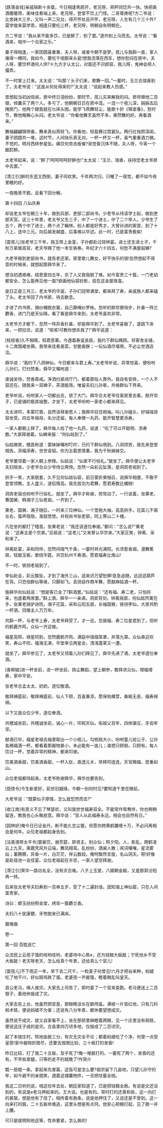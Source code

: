 <!-- { "loadSidebar": true } -->
[跌落金钱]亲戚隔断十余载，今日相逢笑颜开，老兄呀，把杯同饮共一快。快把美酒暖暖筛，美味佳肴端上来，老兄呀，登堂不饮上门怪。二哥尊庚呢?方二爷说：比舍妹大三岁。又叫一声二兄台，得开怀处且开怀，老兄呀，人生有几个三十外?莫学俊来莫学乖，相逢只要吃三杯，老兄呀，明朝自有明朝在。

方二爷说：“我从来不能多饮，已是醉了，别了罢。”遂作别上马而去。太爷说：“看酒来，咱作一个合家之乐。”

妻子得相逢，一家团圆喜重重，夫人呀，或者今朝不是梦。孩儿与我斟一盅，家人难得一樽同，我如今，要吃千咱那床头瓮!想我流落在西东，想你愁闷在房中，夫人呀，要饮杯酒何人供?十九方才认太公，对面还不识颜容，我儿呀，鬼神会把人撮弄。

不一时掌上灯来。太太说：“叫那丫头子们来，歌舞一回。”一霎时，玉兰合瑞香到了。太老爷说：“这是从何处得来的?”太太说：“说起来教人伤感。”

思想起当初凶信闻，房中终日泪纷纷，那时节，孩儿买来解我的闷。房师赠他二百银，倾囊买了两个人。多亏了，他朝朝日日在房中混。一混一个夜儿深，娟娟去后掩房门，他两个跟我就在乜床头困。能学飞燕舞轻尘，能歌十折《锦堂春》，愁时节，教他略解心头闷。老太爷说：“你看他舞艺虽然不多，果然舞的好。再看酒来。”

舞袖翩翩锦带垂，舞来真似燕轻飞。你看他，轻盈赛过霓裳队。两行红烛照深闺，妻子团圆共一堆，这时节，人间快乐真无对。一杯一杯又一杯，喜气重重酒力微。不觉的，明月西转参星坠。痛饮何劳击板催?渐觉昏沉体不随，夫人呀，今宵一个酩酊醉。

太老爷起来，说：“醉了!呵呵呵呵好醉也!”太太说：“玉兰、瑞香，扶持您老太爷房中去罢。”

[清江引]醉的东歪又西倒，妻子同欢笑。千年两次归，只睡了一宿觉，都不如今夜里睡的好。

一夜晚景不题，且看下回分解。

第十四回  八仙庆寿

却说老太爷在朝三十年，做到兵部、吏部二部尚书。少老爷从侍读学士起，做到吏部天官。这三十年里，老太爷又生三子，中了一个进士，中了二个举人。少爷生了五个，两个中了进士，两个点了翰林。别人都是好秀才。大曾孙进的案首，到了十八上，连中三元。向后越发越盛，后事难以毕述。此一时，已是富贵极矣!

[耍孩儿]张老爷三千年，拖玉带上金銮，子孙都赴过琼林宴。进士还生进士子，千秋万辈做高官，老天爷赐了他一本生铁券。年纪才六十四五，何愁不满屋貂蝉?

大老爷做到吏部尚书，就告老还家。家里歌儿舞女，好不快乐的很!忽然想起不得意的时候来，就想起那舜华来了。

想当初遇艰难，结恩爱四五年，杀了人又救我脱了难。如今富贵三十载，一门老幼都安全，怎么能再见他一面?欲画他仙容妙影，挂在这金屋珠龛。

是日正是三月三，老太爷的华诞，子孙们冠带满堂，都来拜了寿，亲戚族人都来磕了头。老太爷回了内书房，待去歇息。

才进了内书房，摘纱帽脱衣裳，自己静掩纱罗帐。忽听的掀帘挪俏步，扑鼻一阵兰麝香，进门乃是天仙降。看了看是舜华来到，太老爷喜欢非常。

太老爷方才歇下，忽然一阵异香扑鼻，却是舜华到了。太老爷喜极了，遂跳下床来，一把拉住，说道：“咳咳!可教你想杀我了!”舜华说道：

[桂枝香]久不相晤，知君思慕。今遇着寿诞良辰，我约下群仙赐顾。将客舍全铺，十二席围裙坐褥。我带来佳肴美菜，甘脆香酥；一坛仙酒尽堪用，不必尘世酒店沽。

舜华说：“我约下八洞神仙，今日都来与君上寿。”太老爷听说，异常惊喜，便吩咐儿孙们，打扫焚香。舜华又嘱咐道：

虔诚坐侍，焚香斋戒。净洒扫紧闭厅门，都着那俗人靠外。我自有安排，一个人不容还在。随我来一双婢子，茶酒能筛。唯留夫妇儿孙辈，共候群仙下界来。

老爷听说，吩咐家人一切都出去，锁了大门，舜华合太老爷往客房里去看，掀开帘子，已是铺的极其端整。才坐下，太老爷吩咐一家老小都来拜见。

太太进叩，多蒙打救，自然该拜谢恩人；施舜华拉住袍袖。叫儿孙磕头，好端端敛容坐受。四五年祖母，名分还留。每人奉赠一丸药，能开智慧更添寿。

一家人都朝上拜了，舜华每人给了他一丸药，说道：“吃了可以开聪明、添寿数。”大家拜谢着。仙婢来报：“何仙姑到了。”

仙姑微笑，稽首称道：蒙妹妹嘱咐叮咛，已约下群仙俱到。八洞烦劳，我先来登堂相告。添福添寿，世世金貂。你为五载恩情重，我为千秋姊妹交。

老爷要领着一家人朝上参拜。仙姑说：“仙家不行俗礼。”就坐了。舜华便让太老爷夫妇陪坐，少老爷合众少爷侍立两傍。忽然一朵彩云坠落，是洞宾老祖到了。

拱手一笑，大家脱套，久不见何仙姑仙容，前日蒙折柬相召，说舜华相邀，不敢不登堂领教。主人盛义，道侣情高。我先拔剑为君舞，愿君寿数比蟠桃!

洞宾老祖也吩咐不行俗礼，就坐了。舜华才称谢，劳驾动了。一行说着，张果老、曹国舅、韩湘子三仙老祖，一齐到了。

果老、国舅、湘子随后，一时来三位神仙，一个宽袍大袖，高高拱手。花篮儿不离左右，笛声隐隐，渔鼓悠悠。并祝尚书张吏部，同上寒山二十楼。

凡在坐的都打了稽首。张果老说：“我还该逐位奉谢。”都问：“怎么说?”果老说：“这寿主是个宗弟。”吕祖说：“这老儿”又来冒认华宗来。”大家正笑，钟离、采和来了。

钟离赴宴，采和同伴，忽然间瑞气千条，一霎时祥光满院。长须惹香烟，漫舞蕉扇，轻敲玉板，歌绕华筵。共饮杭州千寿酒，愿君福寿比南山!

不一时，铁拐老祖到了。

李仙赴会，彩云飘坠，才到了海外三山，适来迟万望恕罪!急急追随，远迢迢葫芦在背。只恐怕群仙等侯，只脚如飞。丢拐自作商羊舞，愿献麻姑酒一杯。

施舜华向仙姑说：“想是客已全了?斟酒罢。”仙姑说：“还有福、寿二老，只怕将来，也虚着两席罢。”斟上酒，舜华一一亲递。洞宾背剑，钟离摇扇，何仙姑笊篱在手，张果老骑驴进院，湘子花篮，采和云阳五扇，长袖国舅，铁拐李仙，大家共酌一杯酒，同赠主人万万年。

共斟一杯，与老爷上寿，太老爷拜受了。才一巡，忽报福、寿二位星君到了。但听的鹤鹿齐鸣，众仙一齐迎接。

福星高照，禄星同到，忽然鹿鹤齐鸣，满庭中瑞烟笼罩，并落九霄。众仙承迎欢笑，寿山不险，福海无涛，华堂幸见两星会，清浅蓬莱又一遭。

就坐了。舜华参见了，太老爷又领着儿孙们拜见了。舜华先递了酒，太老爷逐位奉酒。

[香柳娘]进一杯坐前，进一杯坐前，扬尘舞蹈，望上朝参，敢拜求众仙，增福增寿，家中平安。

张老爷合孟太太、奶奶，逐位敬酒。

敬拜祷筵前，敬拜祷筵前，仙人下顾，百喜重添，愿保佑椿萱，桑榆无恙，福寿绵绵。

以下又是众位少爷，逐位奉酒。

共稽诚坐前，共稽诚坐前，诚心一片，叩祝天仙，佑祖父百年，四体康庄，牙齿牢坚。

献酒已毕，福星老祖去袖里取出一个小瓶儿，勾核桃大小，吩咐童儿给公子、公孙各赐福酒一杯。都看着那器物甚小，未必能有一盅儿；谁想只顾倒，只顾有。每人饮过一杯，觉着异常的精神，都来叩谢。

饮美酒香甜，饮美酒香甜，一杯入肚，直透元关，举拜叩连连，天官赐福，恩重如山。

众位老祖都待起来。太老爷称谢舜华，舜华也要告别。

[侥侥令]今生新爱好，前世旧姻缘，今朝一别何时见?要知道千里在眼前。

大老爷说：“既蒙仙子厚情，怎么就恝然而去?”

[收江南]有恩义不忘了琴瑟欢，又叫我世世福寿双全。不能常作鸳鸯伴，你也稍稍留连，教我也心头略放宽。舜华说：“官人从此福寿永远，相会也自然有日。”

[园林好]俺今日已证金丹，断不能久恋尘寰。但愿你跨黄鹤腰缠十万，不必问再相会是何年。众位老祖都起身告别。

[沽美酒带太平令]罢豪饮，谢芳筵，辞贤主，别众仙；照夕阳，人，影乱，跨鹤凌云上九天，乘鹿凭风升云端，舞凤翔鸾。乱纷纷，酒阑人散；闹词嚷嚷，星流雾灿；薰腾腾，异香一片，白茫茫，祥云数段。俺呵飘然言旋，名山洞天。呀!好像是赴瑶池一会佳宴。众位老祖起在半空，一家人望空拜谢。

[清江引]荣华一路功名全，没有灾合难。八子上玉堂，八婿朝金殿，又是那郭汾阳再一转。

后来张太老爷夫妇寿到一百单五岁，受了十二遍封诰。因知海上神仙窟，只在人间富贵家。

诗曰：蟒玉纷纷照金堂，绣帘一簇麝兰香。

夫妇八十犹康健，牙笏脱来已满床。

磨难曲

卷一

第一回  百姓逃亡

众流民上云孩子饿的吱哟吱哟，老婆待中心焦e，还为钱粮大板敲；宁死他乡不受大板敲！老天呀老天，怎么给真个年景，还给真么个官儿!

[耍孩儿]不下雨正一年，旱下去二尺千，一粒麦子何曾见!六月才把谷来种，蚂蜡吃了地干川，好似斑鸠跌了蛋。老婆孩一齐捱饿，瞪着眼乱叫皇天。

县公老马，嗔人报灾。大家去上司告了，即时委了一个官来查勘。老马便送上二百银子，着他休报成了灾。

大家去告上台，他虽然把官差，那眼睛没长在额颅盖。满坡一片皆红地，只有几科秫术秸，便说蚂蜡不为害；还说有八分年景，都休要望想成灾。

虽然说不成灾，欲又自家看不上，坐在那轿里麻瞪着两眼，见一个庄里没有秫秸，便说这庄子成的是灾。合县里四万顷多地，仅报成了二百顷灾。

起了本按庄村，照地亩赦三分，有灾无灾全不论；都着蚂蜡吃了个净，何曾一点受皇恩!家中器物折蹬尽，还要去按限比较，三十板打的发昏!

昨日比较，打了我二十五板，及乎死了!俺一堆捱打的，一霎死了两个，发昏的还有。不早些拿腿，只等的走不的就晚了!作哭介

瓢一扇棍一条，拿起来先害嚣，这饭可是怎么要?祖宗留下几亩地，只望儿孙守的牢，如今避不的亲朋笑，遇着这铺囊物件，一旦把坟墓全抛。

我这二日听的说，咱这俭年去处，朝廷家知道了，已是把钱粮全赦。有说是文还没到的，有说是e老马押起来的。王大说。也是有的。常时打的还善和些，这一向打的甚狠，想是他有了信了。相传着有赦条，说是他押住了，又说还是不曾到。这一向来打的狠，二十五板命难逃，这里头想是有点窍。他安心把粮打起，见了赦一并上腰。

可只是就明知他这等，性命要紧，怎么挨的!

